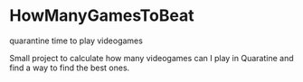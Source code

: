# HowManyGamesToBeat
quarantine time to play videogames

Small project to calculate how many videogames can I play in Quaratine and find a way to find the best ones.

